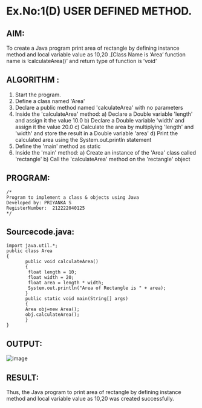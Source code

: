 # Ex.No:1(D) USER DEFINED METHOD.

## AIM:

To create a Java program print area of rectangle by defining instance method and local variable value as 10,20 .[Class Name is ‘Area’ function name is ‘calculateArea()’ and return type of function is ’void’

## ALGORITHM :

1. Start the program.
2. Define a class named 'Area'
3. Declare a public method named 'calculateArea' with no parameters
4. Inside the 'calculateArea' method:
   a) Declare a Double variable 'length' and assign it the value 10.0
   b) Declare a Double variable 'width' and assign it the value 20.0
   c) Calculate the area by multiplying 'length' and 'width' and store the result in a Double variable 'area'
   d) Print the calculated area using the System.out.println statement
5. Define the 'main' method as static
6. Inside the 'main' method:
   a) Create an instance of the 'Area' class called 'rectangle'
   b) Call the 'calculateArea' method on the 'rectangle' object

## PROGRAM:

```
/*
Program to implement a class & objects using Java
Developed by: PRIYANKA S
RegisterNumber:  212222040125
*/
```

## Sourcecode.java:

```
import java.util.*;
public class Area
{
       public void calculateArea()
       {
        float length = 10;
        float width = 20;
        float area = length * width;
        System.out.println("Area of Rectangle is " + area);
       }
       public static void main(String[] args)
       {
       Area obj=new Area();
       obj.calculateArea();
       }
}
```

## OUTPUT:

![image](https://github.com/user-attachments/assets/b381fe96-a993-437d-9d4d-98d2cc383e19)

## RESULT:

Thus, the Java program to print area of rectangle by defining instance method and local variable value as 10,20 was created successfully.
